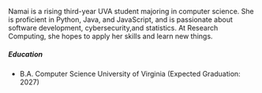 Namai is a rising third-year UVA student majoring in computer science. She is proficient in Python, Java, and JavaScript, and is passionate about software development, cybersecurity,and statistics. At Research Computing, she hopes to apply her skills and learn new things. 

##### Education

- B.A. Computer Science
University of Virginia (Expected Graduation: 2027)
